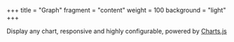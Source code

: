 +++
title = "Graph"
fragment = "content"
weight = 100
background = "light"
+++

Display any chart, responsive and highly configurable, powered by [Charts.js](http://www.chartjs.org)
